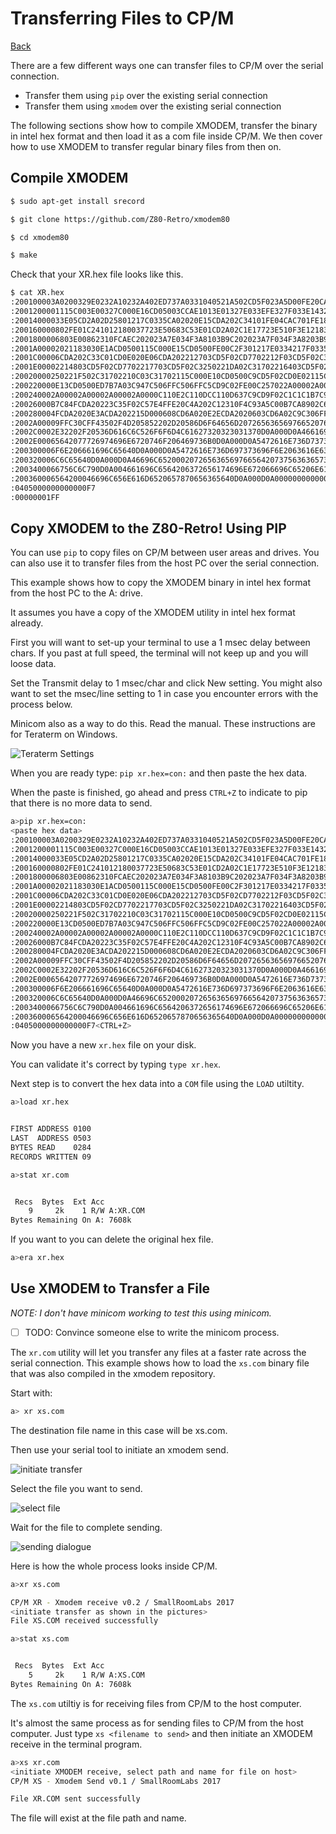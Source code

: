 # Transferring Files to CP/M

[Back](./README.md)

There are a few different ways one can transfer files to CP/M over the serial
connection.

- Transfer them using `pip` over the existing serial connection
- Transfer them using `xmodem` over the existing serial connection

The following sections show how to compile XMODEM, transfer the binary in
intel hex format and then load it as a com file inside CP/M.  We then cover
how to use XMODEM to transfer regular binary files from then on.

## Compile XMODEM

```bash
$ sudo apt-get install srecord

$ git clone https://github.com/Z80-Retro/xmodem80

$ cd xmodem80

$ make
```

Check that your XR.hex file looks like this.

```bash
$ cat XR.hex
:200100003A0200329E0232A10232A402ED737A0331040521A502CD5F023A5D00FE20CAF99F
:2001200001115C003E00327C000E16CD05003CCAE1013E01327E033EFE327F033E14327CA5
:20014000033E05CD2A02D25801217C0335CA02020E15CDA202C34101FE04CAC701FE18CA85
:200160000802FE01C241012180037723E50683C53E01CD2A02C1E17723E510F3E12183031D
:2001800006803E00862310FCAEC202023A7E034F3A8103B9C202023A7F034F3A8203B9C2E6
:2001A00002021183030E1ACD0500115C000E15CD0500FE00C2F301217E0334217F03350ED8
:2001C00006CDA202C33C01CD0E020E06CDA202212703CD5F02CD7702212F03CD5F02C3251E
:2001E00002214803CD5F02CD7702217703CD5F02C3250221DA02C31702216403CD5F02C318
:20020000250221F502C31702210C03C31702115C000E10CD0500C9CD5F02CD0E02115C0019
:200220000E13CD0500ED7B7A03C947C506FFC506FFC5CD9C02FE00C257022A00002A0000A5
:200240002A00002A00002A00002A0000C110E2C110DCC110D637C9CD9F02C1C1C1B7C97E40
:20026000B7C84FCDA20223C35F02C57E4FFE20C4A202C12310F4C93A5C00B7CA8902C64087
:200280004FCDA2020E3ACDA202215D000608CD6A020E2ECDA2020603CD6A02C9C306FFC3DD
:2002A00009FFC30CFF43502F4D205852202D20586D6F64656D2072656365697665207630EF
:2002C0002E32202F20536D616C6C526F6F6D4C61627320323031370D0A000D0A4661696CA3
:2002E00065642077726974696E6720746F206469736B0D0A000D0A5472616E736D73736951
:200300006F6E206661696C65640D0A000D0A5472616E736D697373696F6E2063616E636529
:200320006C6C65640D0A000D0A46696C6520002072656365697665642073756363657373CE
:2003400066756C6C790D0A004661696C6564206372656174696E672066696C65206E616D8C
:200360006564200046696C656E616D6520657870656365640D0A000D0A0000000000000047
:0405000000000000F7
:00000001FF
```

## Copy XMODEM to the Z80-Retro! Using PIP

You can use `pip` to copy files on CP/M between user areas and drives.  You can
also use it to transfer files from the host PC over the serial connection.

This example shows how to copy the XMODEM binary in intel hex format from the
host PC to the A: drive.

It assumes you have a copy of the XMODEM utility in intel hex format already.

First you will want to set-up your terminal to use a 1 msec delay between chars.
If you past at full speed, the terminal will not keep up and you will loose data.

Set the Transmit delay to 1 msec/char and click New setting.  You might also
want to set the msec/line setting to 1 in case you encounter errors with the
process below.

Minicom also as a way to do this.  Read the manual.  These instructions are for
Teraterm on Windows.

![Teraterm Settings](./assets/terraterm_1msec_delay.png)


When you are ready type: `pip xr.hex=con:` and then paste the hex data.

When the paste is finished, go ahead and press `CTRL+Z` to indicate to pip that
there is no more data to send.

```bash
a>pip xr.hex=con:
<paste hex data>
:200100003A0200329E0232A10232A402ED737A0331040521A502CD5F023A5D00FE20CAF99F
:2001200001115C003E00327C000E16CD05003CCAE1013E01327E033EFE327F033E14327CA5
:20014000033E05CD2A02D25801217C0335CA02020E15CDA202C34101FE04CAC701FE18CA85
:200160000802FE01C241012180037723E50683C53E01CD2A02C1E17723E510F3E12183031D
:2001800006803E00862310FCAEC202023A7E034F3A8103B9C202023A7F034F3A8203B9C2E6
:2001A00002021183030E1ACD0500115C000E15CD0500FE00C2F301217E0334217F03350ED8
:2001C00006CDA202C33C01CD0E020E06CDA202212703CD5F02CD7702212F03CD5F02C3251E
:2001E00002214803CD5F02CD7702217703CD5F02C3250221DA02C31702216403CD5F02C318
:20020000250221F502C31702210C03C31702115C000E10CD0500C9CD5F02CD0E02115C0019
:200220000E13CD0500ED7B7A03C947C506FFC506FFC5CD9C02FE00C257022A00002A0000A5
:200240002A00002A00002A00002A0000C110E2C110DCC110D637C9CD9F02C1C1C1B7C97E40
:20026000B7C84FCDA20223C35F02C57E4FFE20C4A202C12310F4C93A5C00B7CA8902C64087
:200280004FCDA2020E3ACDA202215D000608CD6A020E2ECDA2020603CD6A02C9C306FFC3DD
:2002A00009FFC30CFF43502F4D205852202D20586D6F64656D2072656365697665207630EF
:2002C0002E32202F20536D616C6C526F6F6D4C61627320323031370D0A000D0A4661696CA3
:2002E00065642077726974696E6720746F206469736B0D0A000D0A5472616E736D73736951
:200300006F6E206661696C65640D0A000D0A5472616E736D697373696F6E2063616E636529
:200320006C6C65640D0A000D0A46696C6520002072656365697665642073756363657373CE
:2003400066756C6C790D0A004661696C6564206372656174696E672066696C65206E616D8C
:200360006564200046696C656E616D6520657870656365640D0A000D0A0000000000000047
:0405000000000000F7<CTRL+Z>
```

Now you have a new `xr.hex` file on your disk.

You can validate it's correct by typing `type xr.hex`.

Next step is to convert the hex data into a `COM` file using the `LOAD`
utiltity.

```bash
a>load xr.hex


FIRST ADDRESS 0100
LAST  ADDRESS 0503
BYTES READ    0284
RECORDS WRITTEN 09

a>stat xr.com


 Recs  Bytes  Ext Acc
    9     2k    1 R/W A:XR.COM
Bytes Remaining On A: 7608k
```

If you want to you can delete the original hex file.

```bash
a>era xr.hex
```

## Use XMODEM to Transfer a File

*NOTE: I don't have minicom working to test this using minicom.*

- [ ] TODO: Convince someone else to write the minicom process.

The `xr.com` utility will let you transfer any files at a faster rate across
the serial connection.  This example shows how to load the `xs.com` binary file
that was also compiled in the xmodem repository.

Start with:

```bash
a> xr xs.com
```

The destination file name in this case will be xs.com.

Then use your serial tool to initiate an xmodem send.

![initiate transfer](./assets/terraterm_xmodem_send.png)

Select the file you want to send.

![select file](./assets/terraterm_select_file.png)

Wait for the file to complete sending.

![sending dialogue](./assets/terraterm_sending_dialog.png)

Here is how the whole process looks inside CP/M.

```bash
a>xr xs.com

CP/M XR - Xmodem receive v0.2 / SmallRoomLabs 2017
<initiate transfer as shown in the pictures>
File XS.COM received successfully

a>stat xs.com


 Recs  Bytes  Ext Acc
    5     2k    1 R/W A:XS.COM
Bytes Remaining On A: 7608k
```

The `xs.com` utiltiy is for receiving files from CP/M to the host computer.

It's almost the same process as for sending files to CP/M from the host
computer.  Just type `xs <filename to send>` and then initiate an XMODEM receive
in the terminal program.

```bash
a>xs xr.com
<initiate XMODEM receive, select path and name for file on host>
CP/M XS - Xmodem Send v0.1 / SmallRoomLabs 2017

File XR.COM sent successfully
```

The file will exist at the file path and name.

